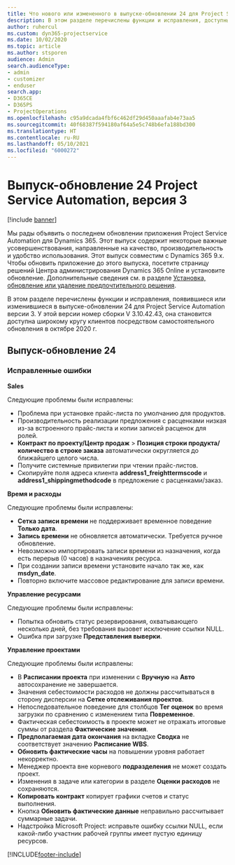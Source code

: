 ```yaml
---
title: Что нового или измененного в выпуске-обновлении 24 для Project Service Automation версии 3
description: В этом разделе перечислены функции и исправления, доступные в выпуске-обновлении 24 для Project Service Automation версии 3.
author: ruhercul
ms.custom: dyn365-projectservice
ms.date: 10/02/2020
ms.topic: article
ms.author: stsporen
audience: Admin
search.audienceType:
- admin
- customizer
- enduser
search.app:
- D365CE
- D365PS
- ProjectOperations
ms.openlocfilehash: c95a9dcada4fbf6c462df29d450aaafab4e73aa5
ms.sourcegitcommit: 40f68387f594180af64a5e5c748b6efa188bd300
ms.translationtype: HT
ms.contentlocale: ru-RU
ms.lasthandoff: 05/10/2021
ms.locfileid: "6000272"
---
```

# <a name="project-service-automation-update-release-24-v3"></a>Выпуск-обновление 24 Project Service Automation, версия 3

[!include [banner](../includes/psa-now-project-operations.md)]

Мы рады объявить о последнем обновлении приложения Project Service Automation для Dynamics 365. Этот выпуск содержит некоторые важные усовершенствования, направленные на качество, производительность и удобство использования. Этот выпуск совместим с Dynamics 365 9.x. Чтобы обновить приложение до этого выпуска, посетите страницу решений Центра администрирования Dynamics 365 Online и установите обновление. Дополнительные сведения см. в разделе [Установка, обновление или удаление предпочтительного решения](/power-platform/admin/install-remove-preferred-solution).

В этом разделе перечислены функции и исправления, появившиеся или изменившиеся в выпуске-обновлении 24 для Project Service Automation версии 3. У этой версии номер сборки V 3.10.42.43, она становится доступна широкому кругу клиентов посредством самостоятельного обновления в октябре 2020 г.

## <a name="update-release-24"></a>Выпуск-обновление 24

### <a name="bug-fixes"></a>Исправленные ошибки

**Sales**

Следующие проблемы были исправлены:

- Проблема при установке прайс-листа по умолчанию для продуктов.
- Производительность реализации предложения с расценками низкая из-за встроенного прайс-листа и копии записей расценок для ролей.
- **Контракт по проекту/Центр продаж** > **Позиция строки продукта/количество в строке заказа** автоматически округляется до ближайшего целого числа.
- Получите системные привилегии при чтении прайс-листов.
- Скопируйте поля адреса клиента **address1_freighttermscode** и **address1_shippingmethodcode** в предложение с расценками/заказ. 


**Время и расходы**

Следующие проблемы были исправлены:

- **Сетка записи времени** не поддерживает временное поведение **Только дата**.
- **Запись времени** не обновляется автоматически. Требуется ручное обновление.
- Невозможно импортировать записи времени из назначения, когда есть перерыв (0 часов) в назначениях ресурса.
- При создании записи времени установите начало так же, как **msdyn_date**.
- Повторно включите массовое редактирование для записи времени.

**Управление ресурсами**

Следующие проблемы были исправлены:

- Попытка обновить статус резервирования, охватывающего несколько дней, без требования вызовет исключение ссылки NULL.
- Ошибка при загрузке **Представления выверки**.


**Управление проектами**

Следующие проблемы были исправлены:

- В **Расписании проекта** при изменении с **Вручную** на **Авто** автосохранение не завершается.
- Значения себестоимости расходов не должны рассчитываться в сторону дисперсии на **Сетке отслеживания проектов**.
- Непоследовательное поведение для столбцов **Тег оценок** во время загрузки по сравнению с изменением типа **Повременное**.
- Фактическая себестоимость в проекте может не отражать итоговые суммы от раздела **Фактические значения**.
- **Предполагаемая дата окончания** на вкладке **Сводка** не соответствует значению **Расписание WBS**.
- **Обновить фактические часы** на повышении уровня работает некорректно.
- Менеджер проекта вне корневого **подразделения** не может создать проект.
- Изменения в задаче или категории в разделе **Оценки расходов** не сохраняются.
- **Копировать контракт** копирует графики счетов и статус выполнения.
- Кнопка **Обновить фактические данные** неправильно рассчитывает суммарные задачи.
- Надстройка Microsoft Project: исправьте ошибку ссылки NULL, если какой-либо участник рабочей группы имеет пустую единицу ресурсов.



[!INCLUDE[footer-include](../includes/footer-banner.md)]
